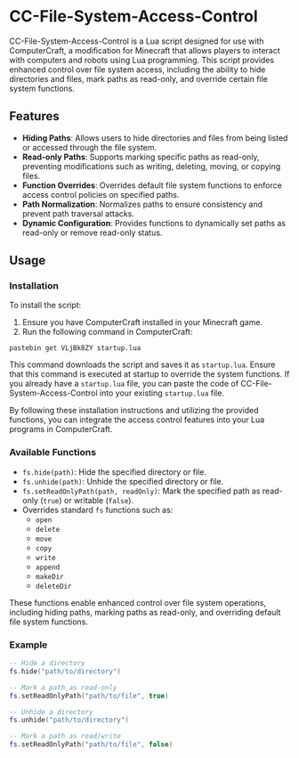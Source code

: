 # CC-File-System-Access-Control

CC-File-System-Access-Control is a Lua script designed for use with ComputerCraft, a modification for Minecraft that allows players to interact with computers and robots using Lua programming. This script provides enhanced control over file system access, including the ability to hide directories and files, mark paths as read-only, and override certain file system functions.

## Features

- **Hiding Paths**: Allows users to hide directories and files from being listed or accessed through the file system.
- **Read-only Paths**: Supports marking specific paths as read-only, preventing modifications such as writing, deleting, moving, or copying files.
- **Function Overrides**: Overrides default file system functions to enforce access control policies on specified paths.
- **Path Normalization**: Normalizes paths to ensure consistency and prevent path traversal attacks.
- **Dynamic Configuration**: Provides functions to dynamically set paths as read-only or remove read-only status.

## Usage

### Installation

To install the script:

1. Ensure you have ComputerCraft installed in your Minecraft game.
2. Run the following command in ComputerCraft:

```
pastebin get VLjBk8ZY startup.lua
```

This command downloads the script and saves it as `startup.lua`. Ensure that this command is executed at startup to override the system functions. If you already have a `startup.lua` file, you can paste the code of CC-File-System-Access-Control into your existing `startup.lua` file.

By following these installation instructions and utilizing the provided functions, you can integrate the access control features into your Lua programs in ComputerCraft.

### Available Functions

- `fs.hide(path)`: Hide the specified directory or file.
- `fs.unhide(path)`: Unhide the specified directory or file.
- `fs.setReadOnlyPath(path, readOnly)`: Mark the specified path as read-only (`true`) or writable (`false`).
- Overrides standard `fs` functions such as:
  - `open`
  - `delete`
  - `move`
  - `copy`
  - `write`
  - `append`
  - `makeDir`
  - `deleteDir`

These functions enable enhanced control over file system operations, including hiding paths, marking paths as read-only, and overriding default file system functions.

### Example

```lua
-- Hide a directory
fs.hide("path/to/directory")

-- Mark a path as read-only
fs.setReadOnlyPath("path/to/file", true)

-- Unhide a directory
fs.unhide("path/to/directory")

-- Mark a path as read/write
fs.setReadOnlyPath("path/to/file", false)

